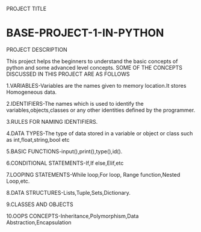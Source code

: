 PROJECT TITLE
# BASE-PROJECT-1-IN-PYTHON

PROJECT DESCRIPTION

This project helps the beginners to understand the basic concepts of python and some advanced level concepts.
SOME OF THE CONCEPTS DISCUSSED IN THIS PROJECT ARE AS FOLLOWS

1.VARIABLES-Variables are the names given to memory location.It stores Homogeneous data.

2.IDENTIFIERS-The names which is used to identify the variables,objects,classes or any other identities defined by the programmer.

3.RULES FOR NAMING IDENTIFIERS.

4.DATA TYPES-The type of data stored in a variable or object or class such as int,float,string,bool etc

5.BASIC FUNCTIONS-input(),print(),type(),id().

6.CONDITIONAL STATEMENTS-If,If else,Elif,etc

7.LOOPING STATEMENTS-While loop,For loop, Range function,Nested Loop,etc.

8.DATA STRUCTURES-Lists,Tuple,Sets,Dictionary.

9.CLASSES AND OBJECTS

10.OOPS CONCEPTS-Inheritance,Polymorphism,Data Abstraction,Encapsulation
